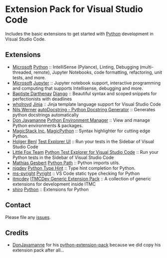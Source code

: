 # Extension Pack for Visual Studio Code

Includes the basic extensions to get started with [Python](https://www.python.org/) development in Visual Studio Code.

## Extensions

<!-- +Extensions -->
* [Microsoft](https://marketplace.visualstudio.com/publishers/ms-python) [Python](https://marketplace.visualstudio.com/items?itemName=ms-python.python) :: IntelliSense (Pylance), Linting, Debugging (multi-threaded, remote), Jupyter Notebooks, code formatting, refactoring, unit tests, and more.
* [Microsoft](https://marketplace.visualstudio.com/publishers/ms-toolsai) [Jupyter](https://marketplace.visualstudio.com/items?itemName=ms-toolsai.jupyter) :: Jupyter notebook support, interactive programming and computing that supports Intellisense, debugging and more.
* [Baptiste Darthenay](https://marketplace.visualstudio.com/publishers/batisteo) [Django](https://marketplace.visualstudio.com/items?itemName=batisteo.vscode-django) :: Beautiful syntax and scoped snippets for perfectionists with deadlines
* [wholroyd](https://marketplace.visualstudio.com/publishers/wholroyd) [Jinja](https://marketplace.visualstudio.com/items?itemName=wholroyd.jinja) :: Jinja template language support for Visual Studio Code
* [Nils Werner](https://marketplace.visualstudio.com/publishers/njpwerner) [autoDocstring - Python Docstring Generator](https://marketplace.visualstudio.com/items?itemName=njpwerner.autodocstring) :: Generates python docstrings automatically
* [Don Jayamanne](https://marketplace.visualstudio.com/publishers/donjayamanne) [Python Environment Manager](https://marketplace.visualstudio.com/items?itemName=donjayamanne.python-environment-manager) :: View and manage Python environments & packages.
* [MagicStack Inc.](https://marketplace.visualstudio.com/publishers/magicstack) [MagicPython](https://marketplace.visualstudio.com/items?itemName=magicstack.MagicPython) :: Syntax highlighter for cutting edge Python.
* [Holger Benl](https://marketplace.visualstudio.com/publishers/hbenl) [Test Explorer UI](https://marketplace.visualstudio.com/items?itemName=hbenl.vscode-test-explorer) :: Run your tests in the Sidebar of Visual Studio Code
* [Little Fox Team](https://marketplace.visualstudio.com/publishers/LittleFoxTeam) [Python Test Explorer for Visual Studio Code](https://marketplace.visualstudio.com/items?itemName=LittleFoxTeam.vscode-python-test-adapter) :: Run your Python tests in the Sidebar of Visual Studio Code
* [Mathias Gesbert](https://marketplace.visualstudio.com/publishers/mgesbert) [Python Path](https://marketplace.visualstudio.com/items?itemName=mgesbert.python-path) :: Python imports utils.
* [njqdev](https://marketplace.visualstudio.com/publishers/njqdev) [Python Type Hint](https://marketplace.visualstudio.com/items?itemName=njqdev.vscode-python-typehint) :: Type hint completion for Python.
* [ms-pyright](https://marketplace.visualstudio.com/publishers/ms-pyright) [Pyright](https://marketplace.visualstudio.com/items?itemName=ms-pyright.pyright) :: VS Code static type checking for Python
* [itmcdev](https://marketplace.visualstudio.com/publishers/itmcdev) [ITMCDev Generic Extension Pack](https://marketplace.visualstudio.com/items?itemName=itmcdev.generic-extension-pack) :: A collection of generic extensions for development inside ITMC
* [shiro](https://marketplace.visualstudio.com/publishers/shiro) [Python](https://marketplace.visualstudio.com/items?itemName=shiro.pythonpack) :: Extensions for Python
<!-- -Extensions -->

## Contact

Please file any [issues](https://github.com/itmcdev/vscode-extensions/issues).

## Credits

- [DonJayamanne](https://github.com/DonJayamanne) for his [python-extension-pack](https://github.com/DonJayamanne/python-extension-pack) because we did copy his extension pack after all...
